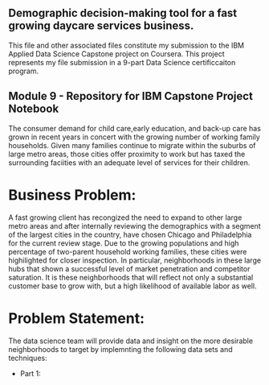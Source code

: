 ## Demographic decision-making tool for a fast growing daycare services business.  

This file and other associated files constitute my submission to the IBM Applied Data Science Capstone project on Coursera.  This project represents my file submission in a 9-part Data Science certificcaiton program.  

## Module 9 - Repository for IBM Capstone Project Notebook 

The consumer demand for child care,early education, and back-up care has grown in recent years in concert with the growing number of working family households.  Given many families continue to migrate within the suburbs of large metro areas, those cities offer proximity to work but has taxed the surrounding faciities with an adequate level of services for their children.  

# Business Problem:

A fast growing client has recongized the need to expand to other large metro areas and after internally reviewing the demographics with a segment of the largest cities in the country, have chosen Chicago and Philadelphia for the current review stage.  Due to the growing populations and high percentage of two-parent household working families, these cities were highilighted for closer inspection.  In particular, neighborhoods in these large hubs that shown a successful level of market penetration and competitor saturation. It is these neighborhoods that will reflect not only a substantial customer base to grow with, but a high likelihood of available labor as well.  

# Problem Statement:

The data science team will provide data and insight on the more desirable neighborhoods to target by implemnting the following data sets and techniques:

- Part 1:  


